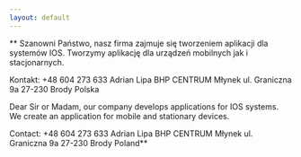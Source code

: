 ```yaml
---
layout: default
---
```


**
Szanowni Państwo,
nasz firma zajmuje się tworzeniem aplikacji dla systemów IOS.
Tworzymy aplikację dla urządzeń mobilnych jak i stacjonarnych.

Kontakt:
+48 604 273 633
Adrian Lipa BHP CENTRUM
Młynek ul. Graniczna 9a
27-230 Brody
Polska

Dear Sir or Madam,
our company develops applications for IOS systems.
We create an application for mobile and stationary devices.

Contact:
+48 604 273 633
Adrian Lipa BHP CENTRUM
Młynek ul. Graniczna 9a
27-230 Brody
Poland**
